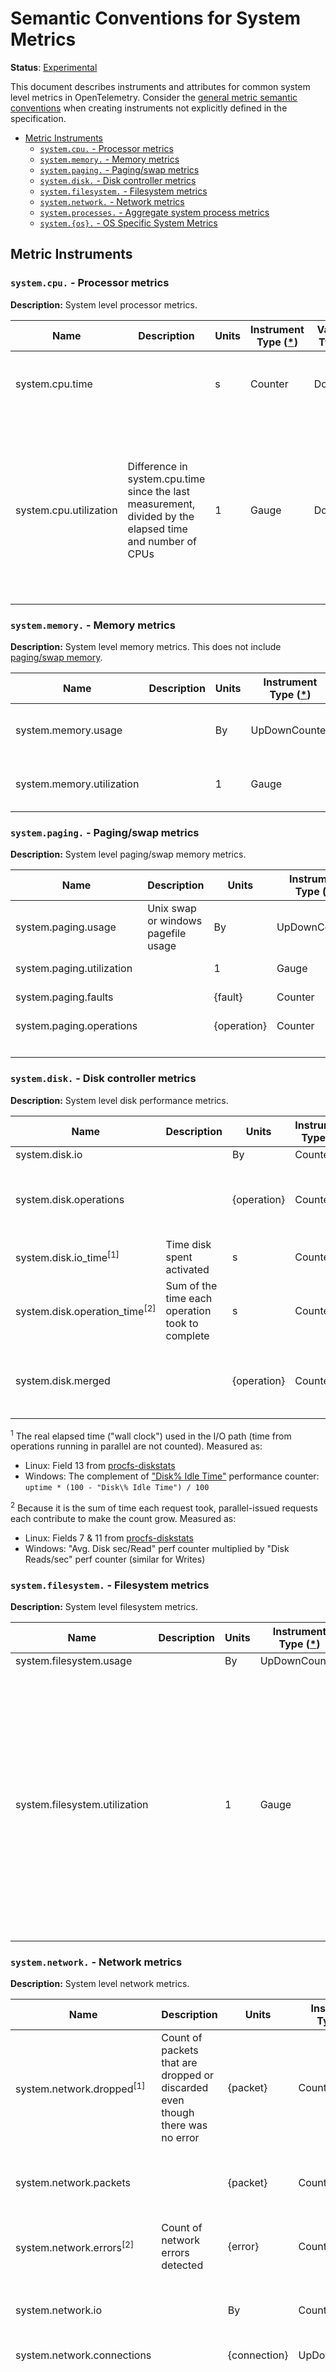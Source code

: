 <!--- Hugo front matter used to generate the website version of this page:
linkTitle: System
--->

# Semantic Conventions for System Metrics

**Status**: [Experimental][DocumentStatus]

This document describes instruments and attributes for common system level
metrics in OpenTelemetry. Consider the [general metric semantic
conventions](/docs/general/metrics-general.md#general-metric-semantic-conventions) when creating
instruments not explicitly defined in the specification.

<!-- Re-generate TOC with `markdown-toc --no-first-h1 -i` -->

<!-- toc -->

- [Metric Instruments](#metric-instruments)
  * [`system.cpu.` - Processor metrics](#systemcpu---processor-metrics)
  * [`system.memory.` - Memory metrics](#systemmemory---memory-metrics)
  * [`system.paging.` - Paging/swap metrics](#systempaging---pagingswap-metrics)
  * [`system.disk.` - Disk controller metrics](#systemdisk---disk-controller-metrics)
  * [`system.filesystem.` - Filesystem metrics](#systemfilesystem---filesystem-metrics)
  * [`system.network.` - Network metrics](#systemnetwork---network-metrics)
  * [`system.processes.` - Aggregate system process metrics](#systemprocesses---aggregate-system-process-metrics)
  * [`system.{os}.` - OS Specific System Metrics](#systemos---os-specific-system-metrics)

<!-- tocstop -->

## Metric Instruments

### `system.cpu.` - Processor metrics

**Description:** System level processor metrics.

| Name                   | Description                                                                                              | Units | Instrument Type ([*](/docs/general/metrics-general.md#instrument-types)) | Value Type | Attribute Key(s) | Attribute Values                    |
| ---------------------- | -------------------------------------------------------------------------------------------------------- | ----- | ------------------------------------------------- | ---------- | ---------------- | ----------------------------------- |
| system.cpu.time        |                                                                                                          | s     | Counter                                           | Double     | state            | idle, user, system, interrupt, etc. |
|                        |                                                                                                          |       |                                                   |            | cpu              | CPU number [0..n-1]                 |
| system.cpu.utilization | Difference in system.cpu.time since the last measurement, divided by the elapsed time and number of CPUs | 1     | Gauge                                             | Double     | state            | idle, user, system, interrupt, etc. |
|                        |                                                                                                          |       |                                                   |            | cpu              | CPU number (0..n)                   |

### `system.memory.` - Memory metrics

**Description:** System level memory metrics. This does not include [paging/swap
memory](#systempaging---pagingswap-metrics).

| Name                      | Description | Units | Instrument Type ([*](/docs/general/metrics-general.md#instrument-types)) | Value Type | Attribute Key | Attribute Values         |
| ------------------------- | ----------- | ----- | ------------------------------------------------- | ---------- | ------------- | ------------------------ |
| system.memory.usage       |             | By    | UpDownCounter                                     | Int64      | state         | used, free, cached, etc. |
| system.memory.utilization |             | 1     | Gauge                                             | Double     | state         | used, free, cached, etc. |

### `system.paging.` - Paging/swap metrics

**Description:** System level paging/swap memory metrics.

| Name                      | Description                         | Units        | Instrument Type ([*](/docs/general/metrics-general.md#instrument-types)) | Value Type | Attribute Key | Attribute Values |
|---------------------------|-------------------------------------|--------------|---------------------------------------------------|------------|---------------|------------------|
| system.paging.usage       | Unix swap or windows pagefile usage | By           | UpDownCounter                                     | Int64      | state         | used, free       |
| system.paging.utilization |                                     | 1            | Gauge                                             | Double     | state         | used, free       |
| system.paging.faults      |                                     | {fault}     | Counter                                           | Int64      | type          | major, minor     |
| system.paging.operations  |                                     | {operation} | Counter                                           | Int64      | type          | major, minor     |
|                           |                                     |              |                                                   |            | direction     | in, out          |

### `system.disk.` - Disk controller metrics

**Description:** System level disk performance metrics.

| Name                                       | Description                                     | Units        | Instrument Type ([*](/docs/general/metrics-general.md#instrument-types)) | Value Type | Attribute Key | Attribute Values |
|--------------------------------------------|-------------------------------------------------|--------------|---------------------------------------------------|------------|---------------|------------------|
| system.disk.io<!--notlink-->               |                                                 | By           | Counter                                           | Int64      | device        | (identifier)     |
|                                            |                                                 |              |                                                   |            | direction     | read, write      |
| system.disk.operations                     |                                                 | {operation} | Counter                                           | Int64      | device        | (identifier)     |
|                                            |                                                 |              |                                                   |            | direction     | read, write      |
| system.disk.io_time<sup>\[1\]</sup>        | Time disk spent activated                       | s            | Counter                                           | Double     | device        | (identifier)     |
| system.disk.operation_time<sup>\[2\]</sup> | Sum of the time each operation took to complete | s            | Counter                                           | Double     | device        | (identifier)     |
|                                            |                                                 |              |                                                   |            | direction     | read, write      |
| system.disk.merged                         |                                                 | {operation} | Counter                                           | Int64      | device        | (identifier)     |
|                                            |                                                 |              |                                                   |            | direction     | read, write      |

<sup>1</sup> The real elapsed time ("wall clock")
used in the I/O path (time from operations running in parallel are not
counted). Measured as:

- Linux: Field 13 from
[procfs-diskstats](https://www.kernel.org/doc/Documentation/ABI/testing/procfs-diskstats)
- Windows: The complement of ["Disk\% Idle
Time"](https://docs.microsoft.com/en-us/archive/blogs/askcore/windows-performance-monitor-disk-counters-explained#windows-performance-monitor-disk-counters-explained:~:text=%25%20Idle%20Time,Idle\)%20to%200%20(meaning%20always%20busy).)
performance counter: `uptime * (100 - "Disk\% Idle Time") / 100`

<sup>2</sup> Because it is the sum of time each
request took, parallel-issued requests each contribute to make the count
grow. Measured as:

- Linux: Fields 7 & 11 from
[procfs-diskstats](https://www.kernel.org/doc/Documentation/ABI/testing/procfs-diskstats)
- Windows: "Avg. Disk sec/Read" perf counter multiplied by "Disk Reads/sec"
perf counter (similar for Writes)

### `system.filesystem.` - Filesystem metrics

**Description:** System level filesystem metrics.

| Name                          | Description | Units | Instrument Type ([*](/docs/general/metrics-general.md#instrument-types)) | Value Type | Attribute Key | Attribute Values     |
| ----------------------------- | ----------- | ----- | ------------------------------------------------- | ---------- | ------------- | -------------------- |
| system.filesystem.usage       |             | By    | UpDownCounter                                     | Int64      | device        | (identifier)         |
|                               |             |       |                                                   |            | state         | used, free, reserved |
|                               |             |       |                                                   |            | type          | ext4, tmpfs, etc.    |
|                               |             |       |                                                   |            | mode          | rw, ro, etc.         |
|                               |             |       |                                                   |            | mountpoint    | (path)               |
| system.filesystem.utilization |             | 1     | Gauge                                             | Double     | device        | (identifier)         |
|                               |             |       |                                                   |            | state         | used, free, reserved |
|                               |             |       |                                                   |            | type          | ext4, tmpfs, etc.    |
|                               |             |       |                                                   |            | mode          | rw, ro, etc.         |
|                               |             |       |                                                   |            | mountpoint    | (path)               |

### `system.network.` - Network metrics

**Description:** System level network metrics.

| Name                                   | Description                                                                   | Units         | Instrument Type ([*](/docs/general/metrics-general.md#instrument-types)) | Value Type | Attribute Key | Attribute Values                                                                                                                                                                                            |
|----------------------------------------|-------------------------------------------------------------------------------|---------------|---------------------------------------------------|------------|---------------|-------------------------------------------------------------------------------------------------------------------------------------------------------------------------------------------------------------|
| system.network.dropped<sup>\[1\]</sup> | Count of packets that are dropped or discarded even though there was no error | {packet}     | Counter                                           | Int64      | device        | (identifier)                                                                                                                                                                                                |
|                                        |                                                                               |               |                                                   |            | direction     | transmit, receive                                                                                                                                                                                           |
| system.network.packets                 |                                                                               | {packet}     | Counter                                           | Int64      | device        | (identifier)                                                                                                                                                                                                |
|                                        |                                                                               |               |                                                   |            | direction     | transmit, receive                                                                                                                                                                                           |
| system.network.errors<sup>\[2\]</sup>  | Count of network errors detected                                              | {error}      | Counter                                           | Int64      | device        | (identifier)                                                                                                                                                                                                |
|                                        |                                                                               |               |                                                   |            | direction     | transmit, receive                                                                                                                                                                                           |
| system<!--notlink-->.network.io        |                                                                               | By            | Counter                                           | Int64      | device        | (identifier)                                                                                                                                                                                                |
|                                        |                                                                               |               |                                                   |            | direction     | transmit, receive                                                                                                                                                                                           |
| system.network.connections             |                                                                               | {connection} | UpDownCounter                                     | Int64      | device        | (identifier)                                                                                                                                                                                                |
|                                        |                                                                               |               |                                                   |            | protocol      | tcp, udp, [etc.](https://en.wikipedia.org/wiki/Transport_layer#Protocols)                                                                                                                                   |
|                                        |                                                                               |               |                                                   |            | state         | If specified, SHOULD be one of: close, close_wait, closing, delete, established, fin_wait_1, fin_wait_2, last_ack, listen, syn_recv, syn_sent, time_wait. A stateless protocol MUST NOT set this attribute. |

<sup>1</sup> Measured as:

- Linux: the `drop` column in `/proc/dev/net`
([source](https://web.archive.org/web/20180321091318/http://www.onlamp.com/pub/a/linux/2000/11/16/LinuxAdmin.html)).
- Windows:
[`InDiscards`/`OutDiscards`](https://docs.microsoft.com/en-us/windows/win32/api/netioapi/ns-netioapi-mib_if_row2)
from
[`GetIfEntry2`](https://docs.microsoft.com/en-us/windows/win32/api/netioapi/nf-netioapi-getifentry2).

<sup>2</sup> Measured as:

- Linux: the `errs` column in `/proc/dev/net`
([source](https://web.archive.org/web/20180321091318/http://www.onlamp.com/pub/a/linux/2000/11/16/LinuxAdmin.html)).
- Windows:
[`InErrors`/`OutErrors`](https://docs.microsoft.com/en-us/windows/win32/api/netioapi/ns-netioapi-mib_if_row2)
from
[`GetIfEntry2`](https://docs.microsoft.com/en-us/windows/win32/api/netioapi/nf-netioapi-getifentry2).

### `system.processes.` - Aggregate system process metrics

**Description:** System level aggregate process metrics. For metrics at the
individual process level, see [process metrics](process-metrics.md).

| Name                     | Description                                               | Units       | Instrument Type ([*](/docs/general/metrics-general.md#instrument-types)) | Value Type | Attribute Key | Attribute Values                                                                               |
| ------------------------ | --------------------------------------------------------- | ----------- | ------------------------------------------------- | ---------- | ------------- | ---------------------------------------------------------------------------------------------- |
| system.processes.count   | Total number of processes in each state                   | {process} | UpDownCounter                                     | Int64      | status        | running, sleeping, [etc.](https://man7.org/linux/man-pages/man1/ps.1.html#PROCESS_STATE_CODES) |
| system.processes.created | Total number of processes created over uptime of the host | {process} | Counter                                           | Int64      | -             | -                                                                                              |

### `system.{os}.` - OS Specific System Metrics

Instrument names for system level metrics that have different and conflicting
meaning across multiple OSes should be prefixed with `system.{os}.` and
follow the hierarchies listed above for different entities like CPU, memory,
and network.

For example, [UNIX load
average](https://en.wikipedia.org/wiki/Load_(computing)) over a given
interval is not well standardized and its value across different UNIX like
OSes may vary despite being under similar load:

> Without getting into the vagaries of every Unix-like operating system in
existence, the load average more or less represents the average number of
processes that are in the running (using the CPU) or runnable (waiting for
the CPU) states. One notable exception exists: Linux includes processes in
uninterruptible sleep states, typically waiting for some I/O activity to
complete. This can markedly increase the load average on Linux systems.

([source of
quote](https://github.com/torvalds/linux/blob/e4cbce4d131753eca271d9d67f58c6377f27ad21/kernel/sched/loadavg.c#L11-L18),
[linux source
code](https://github.com/torvalds/linux/blob/e4cbce4d131753eca271d9d67f58c6377f27ad21/kernel/sched/loadavg.c#L11-L18))

An instrument for load average over 1 minute on Linux could be named
`system.linux.cpu.load_1m`, reusing the `cpu` name proposed above and having
an `{os}` prefix to split this metric across OSes.

[DocumentStatus]: https://github.com/open-telemetry/opentelemetry-specification/blob/v1.21.0/specification/document-status.md
